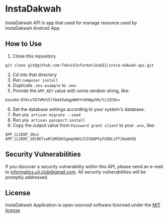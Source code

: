 # InstaDakwah

InstaDakwah API is app that used for manage resource used by InstaDakwah Android App.

## How to Use
1. Clone this repository
```
git clone git@github.com:TeknikInformatikaUII/insta-dakwah-api.git
```
2. Cd into that directory
3. Run `composer install`
4. Duplicate `.env.example` to `.env`
5. Provide the `APP_KEY` value with some random string, like:
```
base64:8Y6coT87VMVS5lfWa9ZwbgpWH5YcKhWgzkR/YiJZCNs=
```
6. Set the database settings according to your system's database.
7. Run `php artisan migrate --seed`
8. Run `php artisan passport:install`
9. Copy the output value from `Password grant client` to your `.env`, like:
```
APP_CLIENT_ID=2
APP_CLIENT_SECRET=eRlUMINSSgmqXOUUJIISDQPFpfGODLiPTJ6wUKXQ
```

## Security Vulnerabilities

If you discover a security vulnerability within this API, please send an e-mail to informatics.uii.club@gmail.com. All security vulnerabilities will be promptly addressed.

## License

InstaDakwah Application is open-sourced software licensed under the [MIT license](http://opensource.org/licenses/MIT)
